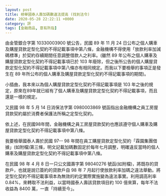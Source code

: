 ```yaml
---
layout: post
title: 檢舉國泰人壽加碼數違法提高 (找到法令)
date: 2020-05-28 22:22:11 +0000
category: 評
tags: [金融商品, 意有所指]
---
```


由金管銀合字第 10330003900 號公告，民國 89 年 11 月 24 日公布之個人購車及購屋貸款定型化契約不得記載事項中第八條，金融機構不得使用「放款利率加減碼標準」於契約存續期間任意調整借款人之利率。(雖然 89 年公布之個人購車及購屋貸款定型化契約不得記載事項已於 103 年廢除，但之後所公告的個人購屋貸款定型化契約不得記載事項中第八條亦有相同規定。而我以下要檢舉的事項正是發生在 89 年所公布的個人購車及購屋貸款定型化契約不得記載事項的期間)。

小插曲，我本來以為個人購屋貸款定型化契約不得記載事項是 103 年之後的規定，原來在89年就已經有了個人購車及購屋貸款定型化契約不得記載事項，而且還是一樣的規定。

又民國 98 年 5 月 14 日消保法字第 0980003869 號函指出金融機構之員工房屋貸款契約屬於消費者保護法所稱之定型化契約。

依上述，在民國98年間，金融機構之員工房屋貸款契約也應該遵守個人購車及購屋貸款定型化契約不得記載事項中第八條。

我要檢舉國泰人壽於民國 97-- 98 年間在員工購屋貸款定型化契約「霖園集團借據」(如附檔)第三條，明文記載加碼數固定於每年七月調整，明確違反當時的個人購車及購屋貸款定型化契約不得記載事項中第八條。

在民國 98 年 4 月 8 日一只公文國壽字第 98040276 號函(如附檔)，將既存的貸款戶，也就是說已簽約的貸款戶自 98 年 7 月起行使放款利率加碼之違法舉動。將定型化契約不得記載事項本為無效的約定實際實施變為違法事實。利用調高利率0.84%，來轉取不法利益，以當時國泰人壽該貸款項目約 100 億來算，每年不法收益為 8400 萬，一直「持續至今」。
